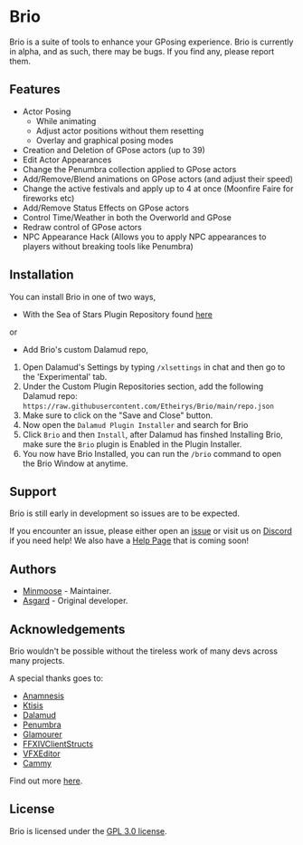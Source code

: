 # Brio
Brio is a suite of tools to enhance your GPosing experience.
Brio is currently in alpha, and as such, there may be bugs. If you find any, please report them.

## Features
* Actor Posing
  * While animating
  * Adjust actor positions without them resetting
  * Overlay and graphical posing modes
* Creation and Deletion of GPose actors (up to 39)
* Edit Actor Appearances
* Change the Penumbra collection applied to GPose actors
* Add/Remove/Blend animations on GPose actors (and adjust their speed)
* Change the active festivals and apply up to 4 at once (Moonfire Faire for fireworks etc) 
* Add/Remove Status Effects on GPose actors
* Control Time/Weather in both the Overworld and GPose
* Redraw control of GPose actors
* NPC Appearance Hack (Allows you to apply NPC appearances to players without breaking tools like Penumbra)

## Installation
You can install Brio in one of two ways, 

- With the Sea of Stars Plugin Repository found [here](https://github.com/Ottermandias/SeaOfStars)

or 

- Add Brio's custom Dalamud repo,

1. Open Dalamud's Settings by typing `/xlsettings` in chat and then go to the 'Experimental' tab.
2. Under the Custom Plugin Repositories section, add the following Dalamud repo: `https://raw.githubusercontent.com/Etheirys/Brio/main/repo.json`
3. Make sure to click on the "Save and Close" button.
4. Now open the `Dalamud Plugin Installer` and search for Brio
5. Click `Brio` and then `Install`, after Dalamud has finshed Installing Brio, make sure the `Brio` plugin is Enabled in the Plugin Installer.
6. You now have Brio Installed, you can run the `/brio` command to open the Brio Window at anytime.

## Support
Brio is still early in development so issues are to be expected.

If you encounter an issue, please either open an [issue](https://github.com/Etheirys/Brio/issues) or visit us on [Discord](https://discord.gg/KvGJCCnG8t) if you need help!
We also have a [Help Page](https://etheirys-tools.gitbook.io/brio/) that is coming soon!

## Authors
* [Minmoose](https://github.com/Minmoose) - Maintainer.
* [Asgard](https://github.com/AsgardXIV) - Original developer.

## Acknowledgements
Brio wouldn't be possible without the tireless work of many devs across many projects.

A special thanks goes to:
* [Anamnesis](https://github.com/imchillin/Anamnesis)
* [Ktisis](https://github.com/ktisis-tools/Ktisis)
* [Dalamud](https://github.com/goatcorp/Dalamud/)
* [Penumbra](https://github.com/xivdev/Penumbra)
* [Glamourer](https://github.com/Ottermandias/Glamourer)
* [FFXIVClientStructs](https://github.com/aers/FFXIVClientStructs)
* [VFXEditor](https://github.com/0ceal0t/Dalamud-VFXEditor)
* [Cammy](https://github.com/UnknownX7/Cammy)

Find out more [here](https://github.com/Etheirys/Brio/blob/main/Acknowledgements.md).

## License
Brio is licensed under the [GPL 3.0 license](https://github.com/Etheirys/Brio/blob/main/LICENSE).
